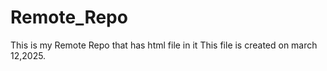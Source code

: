 # Remote_Repo
This is my Remote Repo that has html file in it
This file is created on march 12,2025.
